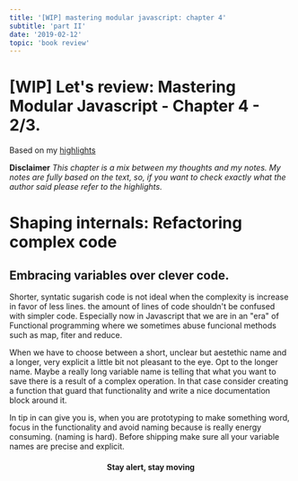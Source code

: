 ```yaml
---
title: '[WIP] mastering modular javascript: chapter 4'
subtitle: 'part II'
date: '2019-02-12'
topic: 'book review'
---
```


# [WIP] Let's review: Mastering Modular Javascript - Chapter 4 - 2/3.

Based on my [highlights](https://github.com/neomaxzero/m-quickreview/blob/master/mastering-modular-js/chapter-04.md)

**Disclaimer**
*This chapter is a mix between my thoughts and my notes.
My notes are fully based on the text, so, if you want to check exactly what the author said please refer to the highlights.*

# Shaping internals: Refactoring complex code

## Embracing variables over clever code.

Shorter, syntatic sugarish code is not ideal when the complexity is increase in favor of less lines. the amount of lines of code shouldn't be confused with simpler code. Especially now in Javascript that we are in an "era" of Functional programming where we sometimes abuse funcional methods such as map, fiter and reduce.

When we have to choose between a short, unclear but aestethic name and a longer, very explicit a little bit not pleasant to the eye. Opt to the longer name. Maybe a really long variable name is telling that what you want to save there is a result of a complex operation. In that case consider creating a function that guard that functionality and write a nice documentation block around it.

In tip in can give you is, when you are prototyping to make something word, focus in the functionality and avoid naming because is really energy consuming. (naming is hard). Before shipping make sure all your variable names are precise and explicit.

<h4 align="center" styles="text-weight: bold">
  Stay alert, stay moving
</h4>
